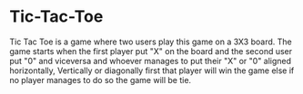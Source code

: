 # Tic-Tac-Toe
Tic Tac Toe is a game where two users play this game on a 3X3 board. The game starts when the first player put "X" on the board and the second user put "0" and viceversa and whoever manages to put their "X" or "0" aligned horizontally, Vertically or diagonally first that player will win the game else if no player manages to do so the game will be tie.
